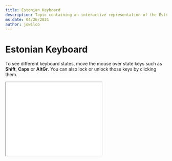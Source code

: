 ```yaml
--- 
title: Estonian Keyboard 
description: Topic containing an interactive representation of the Estonian Keyboard 
ms.date: 04/26/2021 
author: jowilco 
--- 
```

 
# Estonian Keyboard 
 
To see different keyboard states, move the mouse over state keys such as **Shift**, **Caps** or **AltGr**. You can also lock or unlock those keys by clicking them. 
 
<iframe src="kbdest.html" height="230"></iframe> 
